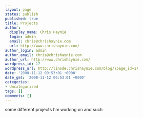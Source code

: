 ```yaml
---
layout: page
status: publish
published: true
title: Projects
author:
  display_name: Chris Haynie
  login: admin
  email: chris@chrishaynie.com
  url: http://www.chrishaynie.com/
author_login: admin
author_email: chris@chrishaynie.com
author_url: http://www.chrishaynie.com/
wordpress_id: 17
wordpress_url: http://linode.chrishaynie.com/blog/?page_id=17
date: '2008-11-12 00:53:01 +0000'
date_gmt: '2008-11-12 06:53:01 +0000'
categories:
- Uncategorized
tags: []
comments: []
---
```

<p>some different projects I'm working on and such</p>
